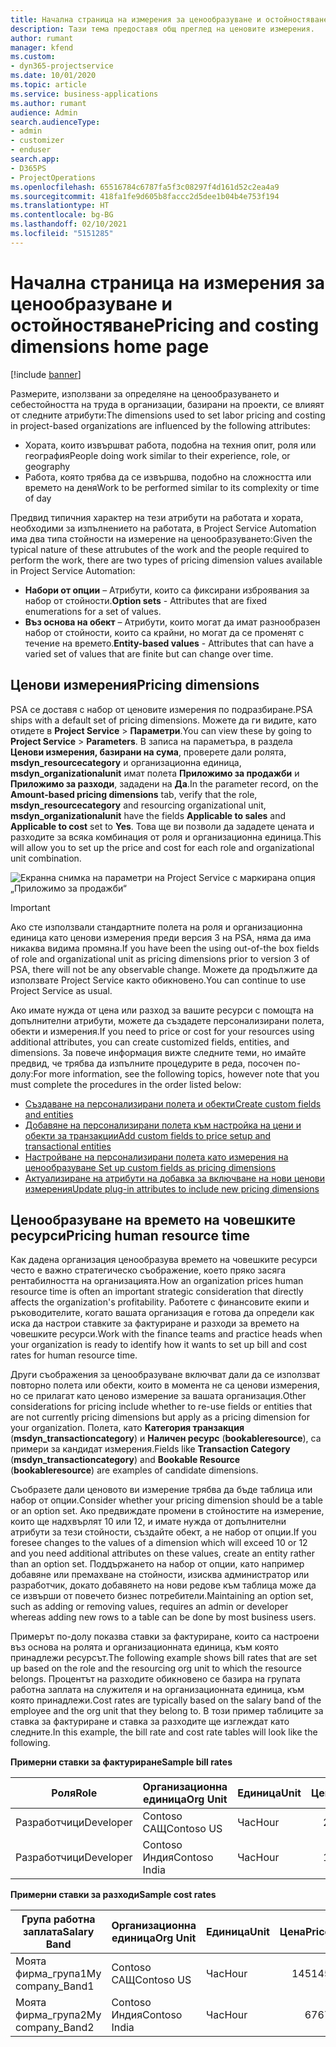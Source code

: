 ```yaml
---
title: Начална страница на измерения за ценообразуване и остойностяване
description: Тази тема предоставя общ преглед на ценовите измерения.
author: rumant
manager: kfend
ms.custom:
- dyn365-projectservice
ms.date: 10/01/2020
ms.topic: article
ms.service: business-applications
ms.author: rumant
audience: Admin
search.audienceType:
- admin
- customizer
- enduser
search.app:
- D365PS
- ProjectOperations
ms.openlocfilehash: 65516784c6787fa5f3c08297f4d161d52c2ea4a9
ms.sourcegitcommit: 418fa1fe9d605b8faccc2d5dee1b04b4e753f194
ms.translationtype: HT
ms.contentlocale: bg-BG
ms.lasthandoff: 02/10/2021
ms.locfileid: "5151285"
---
```

# <a name="pricing-and-costing-dimensions-home-page"></a><span data-ttu-id="39d73-103">Начална страница на измерения за ценообразуване и остойностяване</span><span class="sxs-lookup"><span data-stu-id="39d73-103">Pricing and costing dimensions home page</span></span>

[!include [banner](../includes/psa-now-project-operations.md)]

<span data-ttu-id="39d73-104">Размерите, използвани за определяне на ценообразуването и себестойността на труда в организации, базирани на проекти, се влияят от следните атрибути:</span><span class="sxs-lookup"><span data-stu-id="39d73-104">The dimensions used to set labor pricing and costing in project-based organizations are influenced by the following attributes:</span></span>

- <span data-ttu-id="39d73-105">Хората, които извършват работа, подобна на техния опит, роля или география</span><span class="sxs-lookup"><span data-stu-id="39d73-105">People doing work similar to their experience, role, or geography</span></span>
- <span data-ttu-id="39d73-106">Работа, която трябва да се извършва, подобно на сложността или времето на деня</span><span class="sxs-lookup"><span data-stu-id="39d73-106">Work to be performed similar to its complexity or time of day</span></span>

<span data-ttu-id="39d73-107">Предвид типичния характер на тези атрибути на работата и хората, необходими за изпълнението на работата, в Project Service Automation има два типа стойности на измерение на ценообразуването:</span><span class="sxs-lookup"><span data-stu-id="39d73-107">Given the typical nature of these attrubutes of the work and the people required to perform the work, there are two types of pricing dimension values available in Project Service Automation:</span></span> 

- <span data-ttu-id="39d73-108">**Набори от опции** – Атрибути, които са фиксирани изброявания за набор от стойности.</span><span class="sxs-lookup"><span data-stu-id="39d73-108">**Option sets** - Attributes that are fixed enumerations for a set of values.</span></span>
- <span data-ttu-id="39d73-109">**Въз основа на обект** – Атрибути, които могат да имат разнообразен набор от стойности, които са крайни, но могат да се променят с течение на времето.</span><span class="sxs-lookup"><span data-stu-id="39d73-109">**Entity-based values** - Attributes that can have a varied set of values that are finite but can change over time.</span></span>

## <a name="pricing-dimensions"></a><span data-ttu-id="39d73-110">Ценови измерения</span><span class="sxs-lookup"><span data-stu-id="39d73-110">Pricing dimensions</span></span>

<span data-ttu-id="39d73-111">PSA се доставя с набор от ценовите измерения по подразбиране.</span><span class="sxs-lookup"><span data-stu-id="39d73-111">PSA ships with a default set of pricing dimensions.</span></span> <span data-ttu-id="39d73-112">Можете да ги видите, като отидете в **Project Service** > **Параметри**.</span><span class="sxs-lookup"><span data-stu-id="39d73-112">You can view these by going to **Project Service** > **Parameters**.</span></span> <span data-ttu-id="39d73-113">В записа на параметъра, в раздела **Ценови измерения, базирани на сума**, проверете дали ролята, **msdyn_resourcecategory** и организационна единица, **msdyn_organizationalunit** имат полета **Приложимо за продажби** и **Приложимо за разходи**, зададени на **Да**.</span><span class="sxs-lookup"><span data-stu-id="39d73-113">In the parameter record, on the **Amount-based pricing dimensions** tab, verify that the role, **msdyn_resourcecategory** and resourcing organizational unit, **msdyn_organizationalunit** have the fields **Applicable to sales** and **Applicable to cost** set to **Yes**.</span></span> <span data-ttu-id="39d73-114">Това ще ви позволи да зададете цената и разходите за всяка комбинация от роля и организационна единица.</span><span class="sxs-lookup"><span data-stu-id="39d73-114">This will allow you to set up the price and cost for each role and organizational unit combination.</span></span>

![Екранна снимка на параметри на Project Service с маркирана опция „Приложимо за продажби“](media/PS-OOB-parameters.png)

> [!IMPORTANT]
> <span data-ttu-id="39d73-116">Ако сте използвали стандартните полета на роля и организационна единица като ценови измерения преди версия 3 на PSA, няма да има никаква видима промяна.</span><span class="sxs-lookup"><span data-stu-id="39d73-116">If you have been the using out-of-the box fields of role and organizational unit as pricing dimensions prior to version 3 of PSA, there will not be any observable change.</span></span> <span data-ttu-id="39d73-117">Можете да продължите да използвате Project Service както обикновено.</span><span class="sxs-lookup"><span data-stu-id="39d73-117">You can continue to use Project Service as usual.</span></span> 

<span data-ttu-id="39d73-118">Ако имате нужда от цена или разход за вашите ресурси с помощта на допълнителни атрибути, можете да създадете персонализирани полета, обекти и измерения.</span><span class="sxs-lookup"><span data-stu-id="39d73-118">If you need to price or cost for your resources using additional attributes, you can create customized fields, entities, and dimensions.</span></span> <span data-ttu-id="39d73-119">За повече информация вижте следните теми, но имайте предвид, че трябва да изпълните процедурите в реда, посочен по-долу:</span><span class="sxs-lookup"><span data-stu-id="39d73-119">For more information, see the following topics, however note that you must complete the procedures in the order listed below:</span></span>

- [<span data-ttu-id="39d73-120">Създаване на персонализирани полета и обекти</span><span class="sxs-lookup"><span data-stu-id="39d73-120">Create custom fields and entities</span></span>](create-custom-fields-entities.md)
- [<span data-ttu-id="39d73-121">Добавяне на персонализирани полета към настройка на цени и обекти за транзакции</span><span class="sxs-lookup"><span data-stu-id="39d73-121">Add custom fields to price setup and transactional entities</span></span>](field-references.md)
- [<span data-ttu-id="39d73-122">Настройване на персонализирани полета като измерения на ценообразуване </span><span class="sxs-lookup"><span data-stu-id="39d73-122">Set up custom fields as pricing dimensions</span></span>](set-up-pricing-dimensions.md)
- [<span data-ttu-id="39d73-123">Актуализиране на атрибути на добавка за включване на нови ценови измерения</span><span class="sxs-lookup"><span data-stu-id="39d73-123">Update plug-in attributes to include new pricing dimensions</span></span>](update-plug-in-attributes.md)

## <a name="pricing-human-resource-time"></a><span data-ttu-id="39d73-124">Ценообразуване на времето на човешките ресурси</span><span class="sxs-lookup"><span data-stu-id="39d73-124">Pricing human resource time</span></span>
<span data-ttu-id="39d73-125">Как дадена организация ценообразува времето на човешките ресурси често е важно стратегическо съображение, което пряко засяга рентабилността на организацията.</span><span class="sxs-lookup"><span data-stu-id="39d73-125">How an organization prices human resource time is often an important strategic consideration that directly affects the organization's profitability.</span></span> <span data-ttu-id="39d73-126">Работете с финансовите екипи и ръководителите, когато вашата организация е готова да определи как иска да настрои ставките за фактуриране и разходи за времето на човешките ресурси.</span><span class="sxs-lookup"><span data-stu-id="39d73-126">Work with the finance teams and practice heads when your organization is ready to identify how it wants to set up bill and cost rates for human resource time.</span></span>

<span data-ttu-id="39d73-127">Други съображения за ценообразуване включват дали да се използват повторно полета или обекти, които в момента не са ценови измерения, но се прилагат като ценово измерение за вашата организация.</span><span class="sxs-lookup"><span data-stu-id="39d73-127">Other considerations for pricing include whether to re-use fields or entities that are not currently pricing dimensions but apply as a pricing dimension for your organization.</span></span> <span data-ttu-id="39d73-128">Полета, като **Категория транзакция** (**msdyn_transactioncategory**) и **Наличен ресурс** (**bookableresource**), са примери за кандидат измерения.</span><span class="sxs-lookup"><span data-stu-id="39d73-128">Fields like **Transaction Category** (**msdyn_transactioncategory**) and **Bookable Resource** (**bookableresource**) are examples of candidate dimensions.</span></span> 

<span data-ttu-id="39d73-129">Съобразете дали ценовото ви измерение трябва да бъде таблица или набор от опции.</span><span class="sxs-lookup"><span data-stu-id="39d73-129">Consider whether your pricing dimension should be a table or an option set.</span></span> <span data-ttu-id="39d73-130">Ако предвиждате промени в стойностите на измерение, които ще надхвърлят 10 или 12, и имате нужда от допълнителни атрибути за тези стойности, създайте обект, а не набор от опции.</span><span class="sxs-lookup"><span data-stu-id="39d73-130">If you foresee changes to the values of a dimension which will exceed 10 or 12 and you need additional attributes on these values, create an entity rather than an option set.</span></span> <span data-ttu-id="39d73-131">Поддържането на набор от опции, като например добавяне или премахване на стойности, изисква администратор или разработчик, докато добавянето на нови редове към таблица може да се извърши от повечето бизнес потребители.</span><span class="sxs-lookup"><span data-stu-id="39d73-131">Maintaining an option set, such as adding or removing values, requires an admin or developer whereas adding new rows to a table can be done by most business users.</span></span>

<span data-ttu-id="39d73-132">Примерът по-долу показва ставки за фактуриране, които са настроени въз основа на ролята и организационната единица, към която принадлежи ресурсът.</span><span class="sxs-lookup"><span data-stu-id="39d73-132">The following example shows bill rates that are set up based on the role and the resourcing org unit to which the resource belongs.</span></span> <span data-ttu-id="39d73-133">Процентът на разходите обикновено се базира на групата работна заплата на служителя и на организационната единица, към която принадлежи.</span><span class="sxs-lookup"><span data-stu-id="39d73-133">Cost rates are typically based on the salary band of the employee and the org unit that they belong to.</span></span> <span data-ttu-id="39d73-134">В този пример таблиците за ставка за фактуриране и ставка за разходите ще изглеждат като следните.</span><span class="sxs-lookup"><span data-stu-id="39d73-134">In this example, the bill rate and cost rate tables will look like the following.</span></span>

<span data-ttu-id="39d73-135">**Примерни ставки за фактуриране**</span><span class="sxs-lookup"><span data-stu-id="39d73-135">**Sample bill rates**</span></span>

| <span data-ttu-id="39d73-136">Роля</span><span class="sxs-lookup"><span data-stu-id="39d73-136">Role</span></span>        | <span data-ttu-id="39d73-137">Организационна единица</span><span class="sxs-lookup"><span data-stu-id="39d73-137">Org Unit</span></span>    |<span data-ttu-id="39d73-138">Единица</span><span class="sxs-lookup"><span data-stu-id="39d73-138">Unit</span></span>      |<span data-ttu-id="39d73-139">Цена</span><span class="sxs-lookup"><span data-stu-id="39d73-139">Price</span></span>      |<span data-ttu-id="39d73-140">Валута</span><span class="sxs-lookup"><span data-stu-id="39d73-140">Currency</span></span>  |
| ------------|-------------|----------|----------:|----------|
| <span data-ttu-id="39d73-141">Разработчици</span><span class="sxs-lookup"><span data-stu-id="39d73-141">Developer</span></span>   | <span data-ttu-id="39d73-142">Contoso САЩ</span><span class="sxs-lookup"><span data-stu-id="39d73-142">Contoso US</span></span>  |<span data-ttu-id="39d73-143">Час</span><span class="sxs-lookup"><span data-stu-id="39d73-143">Hour</span></span> | <span data-ttu-id="39d73-144">200</span><span class="sxs-lookup"><span data-stu-id="39d73-144">200</span></span>|<span data-ttu-id="39d73-145">USD</span><span class="sxs-lookup"><span data-stu-id="39d73-145">USD</span></span>     |
| <span data-ttu-id="39d73-146">Разработчици</span><span class="sxs-lookup"><span data-stu-id="39d73-146">Developer</span></span>   | <span data-ttu-id="39d73-147">Contoso Индия</span><span class="sxs-lookup"><span data-stu-id="39d73-147">Contoso India</span></span> |<span data-ttu-id="39d73-148">Час</span><span class="sxs-lookup"><span data-stu-id="39d73-148">Hour</span></span>|   <span data-ttu-id="39d73-149">112</span><span class="sxs-lookup"><span data-stu-id="39d73-149">112</span></span>|<span data-ttu-id="39d73-150">USD</span><span class="sxs-lookup"><span data-stu-id="39d73-150">USD</span></span>     |


<span data-ttu-id="39d73-151">**Примерни ставки за разходи**</span><span class="sxs-lookup"><span data-stu-id="39d73-151">**Sample cost rates**</span></span>

| <span data-ttu-id="39d73-152">Група работна заплата</span><span class="sxs-lookup"><span data-stu-id="39d73-152">Salary Band</span></span>     | <span data-ttu-id="39d73-153">Организационна единица</span><span class="sxs-lookup"><span data-stu-id="39d73-153">Org Unit</span></span>    |<span data-ttu-id="39d73-154">Единица</span><span class="sxs-lookup"><span data-stu-id="39d73-154">Unit</span></span>      |<span data-ttu-id="39d73-155">Цена</span><span class="sxs-lookup"><span data-stu-id="39d73-155">Price</span></span>      |<span data-ttu-id="39d73-156">Валута</span><span class="sxs-lookup"><span data-stu-id="39d73-156">Currency</span></span>  |
| ----------------|-------------|----------|----------:|----------|
| <span data-ttu-id="39d73-157">Моята фирма_група1</span><span class="sxs-lookup"><span data-stu-id="39d73-157">My company_Band1</span></span> | <span data-ttu-id="39d73-158">Contoso САЩ</span><span class="sxs-lookup"><span data-stu-id="39d73-158">Contoso US</span></span>  |<span data-ttu-id="39d73-159">Час</span><span class="sxs-lookup"><span data-stu-id="39d73-159">Hour</span></span> | <span data-ttu-id="39d73-160">145</span><span class="sxs-lookup"><span data-stu-id="39d73-160">145</span></span>|<span data-ttu-id="39d73-161">USD</span><span class="sxs-lookup"><span data-stu-id="39d73-161">USD</span></span>     |
| <span data-ttu-id="39d73-162">Моята фирма_група2</span><span class="sxs-lookup"><span data-stu-id="39d73-162">My company_Band2</span></span> | <span data-ttu-id="39d73-163">Contoso Индия</span><span class="sxs-lookup"><span data-stu-id="39d73-163">Contoso India</span></span> |<span data-ttu-id="39d73-164">Час</span><span class="sxs-lookup"><span data-stu-id="39d73-164">Hour</span></span>|   <span data-ttu-id="39d73-165">67</span><span class="sxs-lookup"><span data-stu-id="39d73-165">67</span></span>|<span data-ttu-id="39d73-166">USD</span><span class="sxs-lookup"><span data-stu-id="39d73-166">USD</span></span>     |
